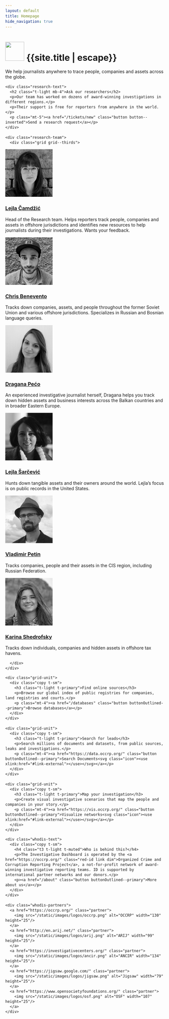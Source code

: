 ```yaml
---
layout: default
title: Homepage
hide_navigation: true
---
```


<div class="hero">
  <div class="wrapper t-center">
    <h1 class="t-normal"><img width="60" height="60" src="https://cdn.occrp.org/common/logo/WhiteTransparent_globe.png" /> {{site.title | escape}}</h1>
    <p>We help journalists anywhere to trace people, companies and assets across the globe.</p>
  </div>
</div>

<div class="b-primary">
<div class="wrapper pt-6 pb-7">
  <div class="research">

    <div class="research-text">
      <h2 class="t-light mb-4">Ask our researchers</h2>
      <p>Our team has worked on dozens of award-winning investigations in different regions.</p>
      <p>Their support is free for reporters from anywhere in the world.</p>
      <p class="mt-5"><a href="/tickets/new" class="button button--inverted">Send a research request</a></p>
    </div>

    <div class="research-team">
      <div class="grid grid--thirds">

<div class="grid-unit">
  <a class="link-hiddenWhite" href="/about/researchers/#lejla-c">
    <img class="face mb-2" src="/static/images/team/lejla-camdzic-500.jpg" alt="Lejla Čamdžić" width="150" height="150" />
    <h3 class="t4 t-light t-center mb-3">Lejla Čamdžić</h3>
  </a>
  <div class="copy t-sm">
    <p>Head of the Research team. Helps reporters track people, companies and assets in offshore jurisdictions and identifies new resources to help journalists during their investigations. Wants your feedback.</p>
  </div>
</div>

<div class="grid-unit">
  <a class="link-hiddenWhite" href="/about/researchers/#chris">
    <img class="face mb-2" src="/static/images/team/chris-benevento-500.jpg" alt="Chris Benevento" width="150" height="150" />
    <h3 class="t4 t-light t-center mb-3">Chris Benevento</h3>
  </a>
  <div class="copy t-sm">
    <p>Tracks down companies, assets, and people throughout the former Soviet Union and various offshore jurisdictions. Specializes in Russian and Bosnian language queries.</p>
  </div>
</div>

<div class="grid-unit">
  <a class="link-hiddenWhite" href="/about/researchers/#dragana">
    <img class="face mb-2" src="/static/images/team/dragana-peco-500.jpg" alt="Dragana Pećo" width="150" height="150" />
    <h3 class="t4 t-light t-center mb-3">Dragana Pećo</h3>
  </a>
  <div class="copy t-sm">
    <p>An experienced investigative journalist herself, Dragana helps you track down hidden assets and business interests across the Balkan countries and in broader Eastern Europe.</p>
  </div>
</div>

<div class="grid-unit">
  <a class="link-hiddenWhite" href="/about/researchers/#lejla-s">
    <img class="face mb-2" src="/static/images/team/lejla-sarcevic-500.jpg" alt="Lejla Sarčević" width="150" height="150" />
    <h3 class="t4 t-light t-center mb-3">Lejla Šarčević</h3>
  </a>
  <div class="copy t-sm">
    <p>Hunts down tangible assets and their owners around the world. Lejla’s focus is on public records in the United States.</p>
  </div>
</div>

<div class="grid-unit">
  <a class="link-hiddenWhite" href="/about/researchers/#vladimir">
    <img class="face mb-2" src="/static/images/team/vladimir-petin-500.jpg" alt="Vladimir Petin" width="150" height="150" />
    <h3 class="t4 t-light t-center mb-3">Vladimir Petin</h3>
  </a>
  <div class="copy t-sm">
    <p>Tracks companies, people and their assets in the CIS region, including Russian Federation.</p>
  </div>
</div>

<div class="grid-unit">
  <a class="link-hiddenWhite" href="/about/researchers/#karina">
    <img class="face mb-2" src="/static/images/team/karina-shedrofsky-500.jpg" alt="Karina Shedrofsky" width="150" height="150" />
    <h3 class="t4 t-light t-center mb-3">Karina Shedrofsky</h3>
  </a>
  <div class="copy t-sm">
    <p>Tracks down individuals, companies and hidden assets in offshore tax havens.</p>
  </div>
</div>

      </div>
    </div>

  </div>
</div>
</div>

<div class="wrapper pt-6 pb-6">
  <div class="grid grid--extra">

    <div class="grid-unit">
      <div class="copy t-sm">
        <h3 class="t-light t-primary">Find online sources</h3>
        <p>Browse our global index of public registries for companies, land registries and courts.</p>
        <p class="mt-4"><a href="/databases" class="button buttonOutlined--primary">Browse databases</a></p>
      </div>
    </div>

    <div class="grid-unit">
      <div class="copy t-sm">
        <h3 class="t-light t-primary">Search for leads</h3>
        <p>Search millions of documents and datasets, from public sources, leaks and investigations.</p>
        <p class="mt-4"><a href="https://data.occrp.org/" class="button buttonOutlined--primary">Search Documents<svg class="icon"><use xlink:href="#link-external"></use></svg></a></p>
      </div>
    </div>

    <div class="grid-unit">
      <div class="copy t-sm">
        <h3 class="t-light t-primary">Map your investigation</h3>
        <p>Create visual investigative scenarios that map the people and companies in your story.</p>
        <p class="mt-4"><a href="https://vis.occrp.org/" class="button buttonOutlined--primary">Visualize networks<svg class="icon"><use xlink:href="#link-external"></use></svg></a></p>
      </div>
    </div>

  </div>
</div>

<div class="wrapper">
  <div class="whodis pt-6 pb-6">

    <div class="whodis-text">
      <div class="copy t-sm">
        <h4 class="t3 t-light t-muted">Who is behind this?</h4>
        <p>The Investigative Dashboard is operated by the <a href="https://occrp.org/" class="red-id link dim">Organized Crime and Corruption Reporting Project</a>, a not-for-profit network of award-winning investigative reporting teams. ID is supported by international partner networks and our donors.</p>
        <p><a href="/about" class="button buttonOutlined--primary">More about us</a></p>
      </div>
    </div>

    <div class="whodis-partners">
      <a href="https://occrp.org/" class="partner">
        <img src="/static/images/logos/occrp.png" alt="OCCRP" width="130" height="25"/>
      </a>
      <a href="http://en.arij.net/" class="partner">
        <img src="/static/images/logos/arij.png" alt="ARIJ" width="99" height="25"/>
      </a>
      <a href="https://investigativecenters.org/" class="partner">
        <img src="/static/images/logos/ancir.png" alt="ANCIR" width="134" height="25"/>
      </a>
      <a href="https://jigsaw.google.com/" class="partner">
        <img src="/static/images/logos/jigsaw.png" alt="Jigsaw" width="79" height="25"/>
      </a>
      <a href="https://www.opensocietyfoundations.org/" class="partner">
        <img src="/static/images/logos/osf.png" alt="OSF" width="107" height="25"/>
      </a>
    </div>

  </div>
</div>
